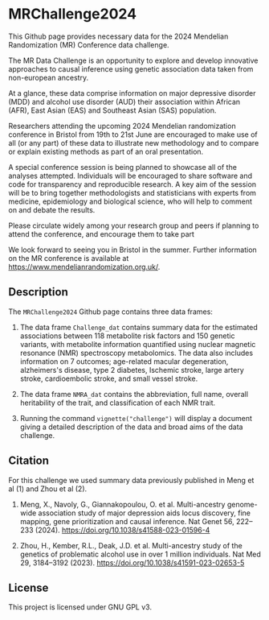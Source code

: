 # MRChallenge2024

This Github page provides necessary data for the 2024 Mendelian Randomization (MR) Conference data challenge.

The MR Data Challenge is an opportunity to explore and develop innovative approaches to causal inference using genetic association data taken from non-european ancestry.

At a glance, these data comprise information on major depressive disorder (MDD) and alcohol use disorder (AUD) their association within African (AFR), East Asian (EAS) and Southeast Asian (SAS) population.

Researchers attending the upcoming 2024 Mendelian randomization conference in Bristol from 19th to 21st June are encouraged to make use of all (or any part) of these data to illustrate new methodology and to compare or explain existing methods as part of an oral presentation.  

A special conference session is being planned to showcase all of the analyses attempted. Individuals will be encouraged to share software and code for transparency and reproducible research. A key aim of the session will be to bring together methodologists and statisticians with experts from medicine, epidemiology and biological science, who will help to comment on and debate the results.

Please circulate widely among your research group and peers if planning to attend the conference, and encourage them to take part

 We look forward to seeing you in Bristol in the summer. Further information on the MR conference is available at https://www.mendelianrandomization.org.uk/.

## Description

The `MRChallenge2024` Github page contains three data frames:

1. The data frame `Challenge_dat` contains summary data for the estimated associations between 118 metabolite risk factors and 150 genetic variants, with metabolite information quantified using nuclear magnetic resonance (NMR) spectroscopy metabolomics. The data also includes information on 7 outcomes; age-related macular degeneration, alzheimers's disease, type 2 diabetes, Ischemic stroke, large artery stroke, cardioembolic stroke, and small vessel stroke.

2. The data frame `NMRA_dat` contains the abbreviation, full name, overall heritability of the trait, and classification of each NMR trait.

3. Running the command `vignette("challenge")` will display a document giving a detailed description of the data and broad aims of the data challenge.


## Citation

For this challenge we used summary data previously published in Meng et al (1) and Zhou et al (2).

1. Meng, X., Navoly, G., Giannakopoulou, O. et al. Multi-ancestry genome-wide association study of major depression aids locus discovery, fine mapping, gene prioritization and causal inference. Nat Genet 56, 222–233 (2024). https://doi.org/10.1038/s41588-023-01596-4

2. Zhou, H., Kember, R.L., Deak, J.D. et al. Multi-ancestry study of the genetics of problematic alcohol use in over 1 million individuals. Nat Med 29, 3184–3192 (2023). https://doi.org/10.1038/s41591-023-02653-5

## License

This project is licensed under GNU GPL v3.
